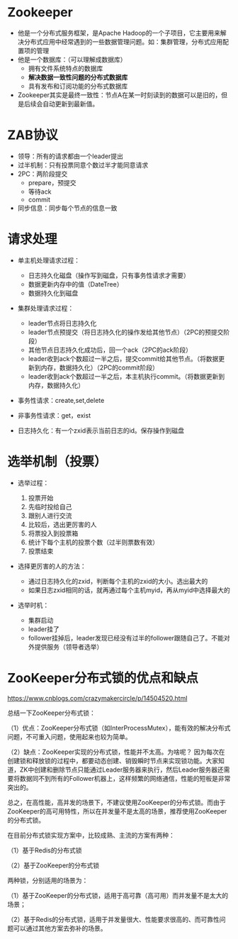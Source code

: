 # Zookeeper

+ 他是一个分布式服务框架，是Apache Hadoop的一个子项目，它主要用来解决分布式应用中经常遇到的一些数据管理问题。如：集群管理，分布式应用配置项的管理
+ 他是一个数据库：（可以理解成数据库）
  + 拥有文件系统特点的数据库
  + **解决数据一致性问题的分布式数据库**
  + 具有发布和订阅功能的分布式数据库
+ Zookeeper其实是最终一致性：节点A在某一时刻读到的数据可以是旧的，但是后续会自动更新到最新值。

# ZAB协议

+ 领导：所有的请求都由一个leader提出
+ 过半机制：只有投票同意个数过半才能同意请求
+ 2PC：两阶段提交
  + prepare，预提交
  + 等待ack
  + commit
+ 同步信息：同步每个节点的信息一致

# 请求处理

+ 单主机处理请求过程：
  + 日志持久化磁盘（操作写到磁盘，只有事务性请求才需要）
  + 数据更新内存中的值（DateTree）
  + 数据持久化到磁盘
+ 集群处理请求过程：
  + leader节点将日志持久化
  + leader节点预提交（将日志持久化的操作发给其他节点）（2PC的预提交阶段）
  + 其他节点日志持久化成功后，回一个ack（2PC的ack阶段）
  + leader收到ack个数超过一半之后，提交commit给其他节点。（将数据更新到内存，数据持久化）（2PC的commit阶段）
  + leader收到ack个数超过一半之后，本主机执行commit。（将数据更新到内存，数据持久化）

+ 事务性请求：create,set,delete
+ 非事务性请求：get，exist
+ 日志持久化：有一个zxid表示当前日志的id。保存操作到磁盘

# 选举机制（投票）

+ 选举过程：
  1. 投票开始
  2. 先临时投给自己
  3. 跟别人进行交流
  4. 比较后，选出更厉害的人
  5. 将票投入到投票箱
  6. 统计下每个主机的投票个数（过半则票数有效）
  7. 投票结束

+ 选择更厉害的人的方法：
  + 通过日志持久化的zxid，判断每个主机的zxid的大小。选出最大的
  + 如果日志zxid相同的话，就再通过每个主机myid，再从myid中选择最大的

+ 选举时机：
  + 集群启动
  + leader挂了
  + follower挂掉后，leader发现已经没有过半的follower跟随自己了。不能对外提供服务（领导者选举）

# ZooKeeper分布式锁的优点和缺点

https://www.cnblogs.com/crazymakercircle/p/14504520.html

总结一下ZooKeeper分布式锁：

（1）优点：ZooKeeper分布式锁（如InterProcessMutex），能有效的解决分布式问题，不可重入问题，使用起来也较为简单。

（2）缺点：ZooKeeper实现的分布式锁，性能并不太高。为啥呢？
因为每次在创建锁和释放锁的过程中，都要动态创建、销毁瞬时节点来实现锁功能。大家知道，ZK中创建和删除节点只能通过Leader服务器来执行，然后Leader服务器还需要将数据同不到所有的Follower机器上，这样频繁的网络通信，性能的短板是非常突出的。

总之，在高性能，高并发的场景下，不建议使用ZooKeeper的分布式锁。而由于ZooKeeper的高可用特性，所以在并发量不是太高的场景，推荐使用ZooKeeper的分布式锁。

在目前分布式锁实现方案中，比较成熟、主流的方案有两种：

（1）基于Redis的分布式锁

（2）基于ZooKeeper的分布式锁

两种锁，分别适用的场景为：

（1）基于ZooKeeper的分布式锁，适用于高可靠（高可用）而并发量不是太大的场景；

（2）基于Redis的分布式锁，适用于并发量很大、性能要求很高的、而可靠性问题可以通过其他方案去弥补的场景。